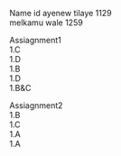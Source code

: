 Name id
ayenew tilaye 1129<br>
melkamu wale 1259<br>

Assiagnment1<br>
1.C<br>
1.D<br>
1.B<br>
1.D<br>
1.B&C<br>

Assiagnment2<br>
1.B<br>
1.C<br>
1.A<br>
1.A<br>
